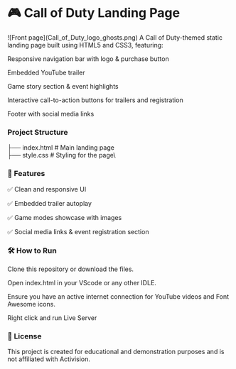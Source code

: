 <h1>🎮 Call of Duty Landing Page</h1>
![Front page](Call_of_Duty_logo_ghosts.png)
A Call of Duty-themed static landing page built using HTML5 and CSS3, featuring:

Responsive navigation bar with logo & purchase button

Embedded YouTube trailer

Game story section & event highlights

Interactive call-to-action buttons for trailers and registration

Footer with social media links
### Project Structure
├── index.html     # Main landing page \
├── style.css      # Styling for the page\

### 🚀 Features
✅ Clean and responsive UI

✅ Embedded trailer autoplay

✅ Game modes showcase with images

✅ Social media links & event registration section

### 🛠️ How to Run
Clone this repository or download the files.

Open index.html in your VScode or any other IDLE.

Ensure you have an active internet connection for YouTube videos and Font Awesome icons.

Right click and run Live Server

### 📄 License
This project is created for educational and demonstration purposes and is not affiliated with Activision.
